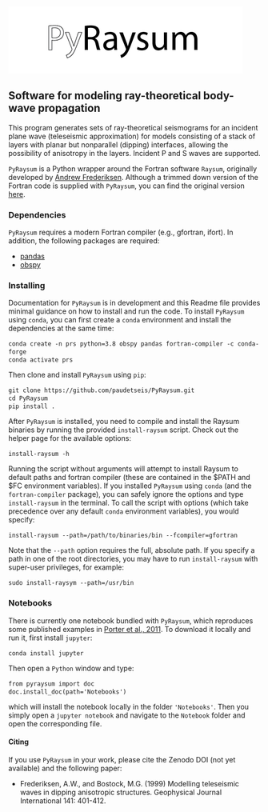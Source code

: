 ![](./pyraysum/examples/picture/PyRaysum_logo.png)
## Software for modeling ray-theoretical body-wave propagation

This program generates sets of ray-theoretical seismograms for an
incident plane wave (teleseismic approximation) for models consisting
of a stack of layers with planar but nonparallel (dipping) interfaces,
allowing the possibility of anisotropy in the layers. Incident P and S
waves are supported.

`PyRaysum` is a Python wrapper around the Fortran software `Raysum`, originally developed by [Andrew Frederiksen](https://umanitoba.ca/faculties/environment/departments/geo_sciences/research_facilities/AndrewFrederiksen.html). Although a trimmed down version of the Fortran code is supplied with `PyRaysum`, you can find the original version [here](https://home.cc.umanitoba.ca/~frederik/Software/).

### Dependencies

`PyRaysum` requires a modern Fortran compiler (e.g., gfortran, ifort). In addition, the following packages are required:

- [pandas](https://pandas.pydata.org)
- [obspy](https://docs.obspy.org)

### Installing

Documentation for `PyRaysum` is in development and this Readme file provides minimal guidance on how to install and run the code. To install `PyRaysum` using `conda`, you can first create a `conda` environment and install the dependencies at the same time:

```
conda create -n prs python=3.8 obspy pandas fortran-compiler -c conda-forge
conda activate prs
```

Then clone and install `PyRaysum` using `pip`:

```
git clone https://github.com/paudetseis/PyRaysum.git
cd PyRaysum
pip install .
```

After `PyRaysum` is installed, you need to compile and install the Raysum binaries by running the provided `install-raysum` script. Check out the helper page for the available options:

```
install-raysum -h
```

Running the script without arguments will attempt to install Raysum to default paths and fortran compiler (these are contained in the $PATH and $FC environment variables). If you installed `PyRaysum` using `conda` (and the `fortran-compiler` package), you can safely ignore the options and type `install-raysum` in the terminal. To call the script with options (which take precedence over any default `conda` environment variables), you would specify:

```
install-raysum --path=/path/to/binaries/bin --fcompiler=gfortran
```

Note that the `--path` option requires the full, absolute path. If you specify a path in one of the root directories, you may have to run `install-raysum` with super-user privileges, for example:

```
sudo install-raysym --path=/usr/bin
```

### Notebooks

There is currently one notebook bundled with `PyRaysum`, which reproduces some published examples in [Porter et al., 2011](https://doi.org/10.1130/L126.1). To download it locally and run it, first install `jupyter`:

```
conda install jupyter
```

Then open a `Python` window and type:

```
from pyraysum import doc
doc.install_doc(path='Notebooks')
```

which will install the notebook locally in the folder `'Notebooks'`. Then you simply open a `jupyter notebook` and navigate to the `Notebook` folder and open the corresponding file. 

#### Citing

If you use `PyRaysum` in your work, please cite the Zenodo DOI (not yet available) and the following paper:

- Frederiksen, A.W., and Bostock, M.G. (1999) Modelling teleseismic waves in dipping anisotropic structures. Geophysical Journal International 141: 401-412.
  

